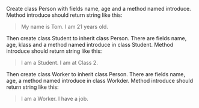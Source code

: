 Create class Person with fields name, age and a method named introduce.
Method introduce should return string like this:

>My name is Tom. I am 21 years old.

Then create class Student to inherit class Person. There are fields name, age, klass and a method named introduce in class Student. Method introduce should return string like this:

>I am a Student. I am at Class 2.

Then create class Worker to inherit class Person. There are fields name, age, a method named introduce in class Workder. Method introduce should return string like this:

>I am a Worker. I have a job.
